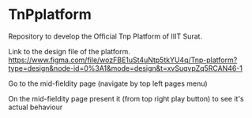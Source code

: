 # TnPplatform
Repository to develop the Official Tnp Platform of IIIT Surat.

Link to the design file of the platform.
https://www.figma.com/file/wozFBE1uSt4uNtp5tkYU4q/Tnp-platform?type=design&node-id=0%3A1&mode=design&t=xvSuqvpZq5RCAN46-1

Go to the mid-fieldity page (navigate by top left pages menu)

On the mid-fieldity page present it (from top right play button) to see it's actual behaviour